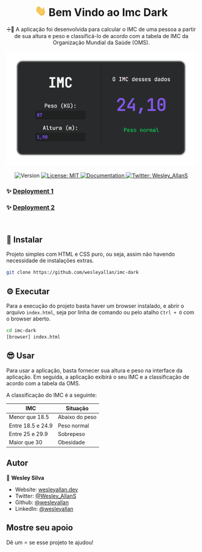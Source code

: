 <h1 align="center">
  <img src="./hi.gif" alt="Mão acenando" width="30px" />
  Bem Vindo ao Imc Dark
</h1>
<p align="center">➗🔢 A aplicação foi desenvolvida para calcular o IMC de uma pessoa a partir de sua altura e peso e classificá-lo de acordo com a tabela de IMC da Organização Mundial da Saúde (OMS).</p>

<div align="center">

![Pagina Web App](./imcPage.png)

</div>

<p align="center">
  <img alt="Version" src="https://img.shields.io/badge/version-1.0-blue.svg?cacheSeconds=2592000" />
  <a href="#" target="_blank">
    <img alt="License: MIT" src="https://img.shields.io/badge/License-MIT-yellow.svg" />
  </a>
  <a href="http://teste.netlify.app/doc" target="_blank">
    <img alt="Documentation" src="https://img.shields.io/badge/documentation-no-red.svg" />
  </a>
  <a href="https://twitter.com/Wesley_AllanS" target="_blank">
    <img alt="Twitter: Wesley_AllanS" src="https://img.shields.io/twitter/follow/Wesley_AllanS.svg?style=social" />
  </a>
</p>

### ✨ [Deployment 1](https://imcdark.netlify.app)

### ✨ [Deployment 2](https://wesleyallan.github.io/imc-dark/)

<br />

## 📨 Instalar

Projeto simples com HTML e CSS puro, ou seja, assim não havendo necessidade de instalações extras.

```sh
git clone https://github.com/wesleyallan/imc-dark
```

## ⚙️ Executar

Para a execução do projeto basta haver um browser instalado, e abrir o arquivo `index.html`, seja por linha de comando ou pelo atalho `Ctrl + O` com o browser aberto.

```sh
cd imc-dark
[browser] index.html
```

## 😎 Usar

Para usar a aplicação, basta fornecer sua altura e peso na interface da aplicação. Em seguida, a aplicação exibirá o seu IMC e a classificação de acordo com a tabela da OMS.

A classificação do IMC é a seguinte:

| IMC               | Situação       |
| ----------------- | -------------- |
| Menor que 18.5    | Abaixo do peso |
| Entre 18.5 e 24.9 | Peso normal    |
| Entre 25 e 29.9   | Sobrepeso      |
| Maior que 30      | Obesidade      |

## Autor

👤 **Wesley Silva**

- Website: [wesleyallan.dev](https://wesleyallan.dev)
- Twitter: [@Wesley_AllanS](https://twitter.com/Wesley_AllanS)
- Github: [@wesleyallan](https://github.com/wesleyallan)
- LinkedIn: [@wesleyallan](https://linkedin.com/in/wesleyallan)

## Mostre seu apoio

Dê um ⭐️ se esse projeto te ajudou!
